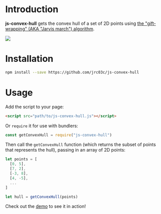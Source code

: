 # Introduction

**js-convex-hull** gets the convex hull of a set of 2D points using [the "gift-wrapping" (AKA "Jarvis march") algorithm](https://en.wikipedia.org/wiki/Gift_wrapping_algorithm).

![](https://i.ibb.co/7jMvFQP/hull.png)

# Installation

```bash
npm install --save https://github.com/jrc03c/js-convex-hull
```

# Usage

Add the script to your page:

```html
<script src="path/to/js-convex-hull.js"></script>
```

Or `require` it for use with bundlers:

```js
const getConvexHull = require("js-convex-hull")
```

Then call the `getConvexHull` function (which returns the subset of points that represents the hull), passing in an array of 2D points:

```js
let points = [
  [0, 5],
  [7, 2],
  [-3, 8],
  [4, -5],
  ...
]

let hull = getConvexHull(points)
```

Check out the [demo](/demo.html) to see it in action!
